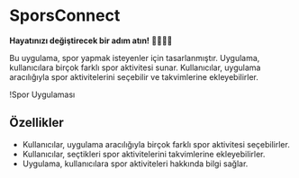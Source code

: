 # SporsConnect
**Hayatınızı değiştirecek bir adım atın!** 🏃‍♀️🏃‍♂️

Bu uygulama, spor yapmak isteyenler için tasarlanmıştır. Uygulama, kullanıcılara birçok farklı spor aktivitesi sunar. Kullanıcılar, uygulama aracılığıyla spor aktivitelerini seçebilir ve takvimlerine ekleyebilirler.

!Spor Uygulaması

## Özellikler

- Kullanıcılar, uygulama aracılığıyla birçok farklı spor aktivitesi seçebilirler.
- Kullanıcılar, seçtikleri spor aktivitelerini takvimlerine ekleyebilirler.
- Uygulama, kullanıcılara spor aktiviteleri hakkında bilgi sağlar.
